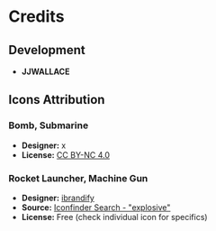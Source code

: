 # Credits

## Development

- **JJWALLACE**

## Icons Attribution

### Bomb, Submarine

- **Designer:** x
- **License:** [CC BY-NC 4.0](https://creativecommons.org/licenses/by-nc/4.0/)

### Rocket Launcher, Machine Gun

- **Designer:** [ibrandify](https://www.iconfinder.com/ibrandify)
- **Source:** [Iconfinder Search - "explosive"](https://www.iconfinder.com/search?q=explosive&price=free)
- **License:** Free (check individual icon for specifics)
